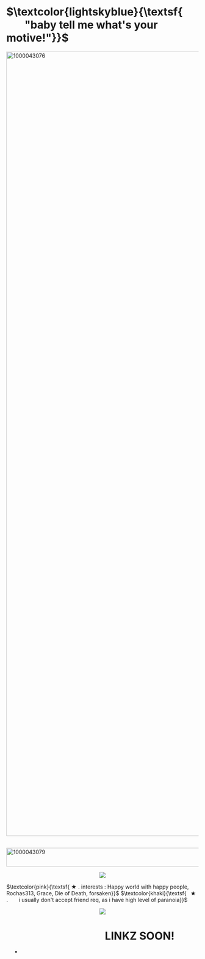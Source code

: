 # $\textcolor{lightskyblue}{\textsf{󠀠󠀠⠀ ⠀   ⠀"baby tell me what's your motive!"}}$



<img width="2080" height="2048" alt="1000043076" src="https://github.com/user-attachments/assets/b0fd5519-5a00-480c-9f0b-ab3334bb0c57" />

  ⠀⠀<img width="1000" height="49" alt="1000043079" src="https://github.com/user-attachments/assets/ba607bab-7753-4408-9c6a-e16c5b914134" />

<p align="center">
  <img src="https://github.com/user-attachments/assets/656708a4-a43f-4ff9-b982-fb3ecfa59570" />
</p>

 $\textcolor{pink}{\textsf{ ★   .   interests : Happy world with happy people, Rochas313, Grace, Die of Death, forsaken}}$
 $\textcolor{khaki}{\textsf{⠀★   .    ⠀   ⠀i usually don't accept friend req, as i have high level of paranoia}}$


<p align="center">
  <img src="https://github.com/user-attachments/assets/fa28ab72-f51b-4d4e-9984-f33458273b1f" />
</p>

# ⠀ ⠀ ⠀ ⠀   ⠀⠀ ⠀ ⠀    ⠀   ⠀LINKZ SOON!⠀ ⠀   ⠀.

